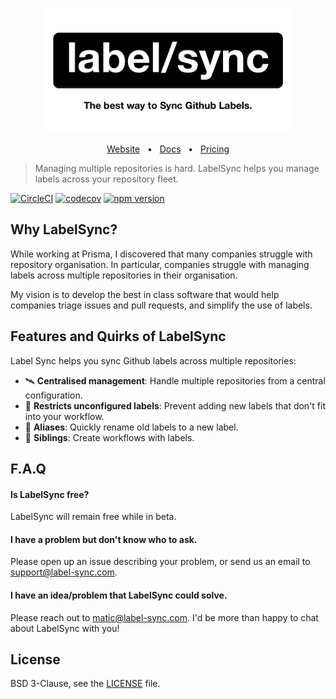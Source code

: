 <div align="center">

<a href="label-sync.com"><img src="assets/thumbnail.png" width="400" /></a>

</div>

<div align="center">
  <a href="https://www.label-sync.com/">Website</a>
  <span>&nbsp;&nbsp;•&nbsp;&nbsp;</span>
  <a href="https://www.label-sync.com/docs/">Docs</a>
  <span>&nbsp;&nbsp;•&nbsp;&nbsp;</span>
  <a href="https://www.label-sync.com">Pricing</a>
</div>

> Managing multiple repositories is hard. LabelSync helps you manage labels across your repository fleet.

[![CircleCI](https://circleci.com/gh/maticzav/label-sync/tree/master.svg?style=shield)](https://circleci.com/gh/maticzav/label-sync/tree/master)
[![codecov](https://codecov.io/gh/maticzav/label-sync/branch/master/graph/badge.svg)](https://codecov.io/gh/maticzav/label-sync)
[![npm version](https://badge.fury.io/js/label-sync.svg)](https://badge.fury.io/js/label-sync)

## Why LabelSync?

While working at Prisma, I discovered that many companies struggle with repository organisation. In particular, companies struggle with managing labels across multiple repositories in their organisation.

My vision is to develop the best in class software that would help companies triage issues and pull requests, and simplify the use of labels.

## Features and Quirks of LabelSync

Label Sync helps you sync Github labels across multiple repositories:

- 🛰 **Centralised management**: Handle multiple repositories from a central configuration.
- 👮 **Restricts unconfigured labels**: Prevent adding new labels that don't fit into your workflow.
- 🐣 **Aliases**: Quickly rename old labels to a new label.
- 🎢 **Siblings**: Create workflows with labels.

## F.A.Q

#### Is LabelSync free?

LabelSync will remain free while in beta.

#### I have a problem but don't know who to ask.

Please open up an issue describing your problem, or send us an email to <a href="mailto:support@label-sync.com">support@label-sync.com</a>.

#### I have an idea/problem that LabelSync could solve.

Please reach out to <a href="mailto:matic@label-sync.com">matic@label-sync.com</a>. I'd be more than happy to chat about LabelSync with you!

## License

BSD 3-Clause, see the [LICENSE](./LICENSE) file.
